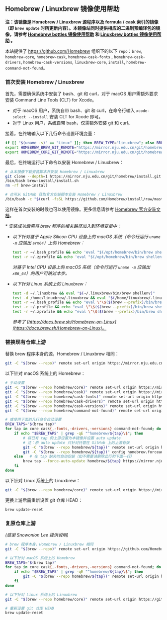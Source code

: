 ## Homebrew / Linuxbrew 镜像使用帮助

**注：该镜像是 Homebrew / Linuxbrew 源程序以及 formula / cask 索引的镜像（即 `brew update`
时所更新内容）。本镜像站同时提供相应的二进制预编译包的镜像，请参考 [Homebrew bottles 镜像使用帮助](https://mirror.nju.edu.cn/help/homebrew-bottles/)
和 [Linuxbrew bottles 镜像使用帮助](https://mirror.nju.edu.cn/help/linuxbrew-bottles/) 。**

本站提供了 <https://github.com/Homebrew> 组织下的以下 `repo`：`brew`, `homebrew-core`, `homebrew-cask`, `homebrew-cask-fonts`
, `homebrew-cask-drivers`, `homebrew-cask-versions`, `linuxbrew-core`, `install`, `homebrew-command-not-found`。

### 首次安装 Homebrew / Linuxbrew

首先，需要确保系统中安装了 bash、git 和 curl，对于 macOS 用户需额外要求安装 Command Line Tools (CLT) for Xcode。

- 对于 macOS 用户，系统自带 bash、git 和 curl，在命令行输入 `xcode-select --install` 安装 CLT for Xcode 即可。
- 对于 Linux 用户，系统自带 bash，仅需额外安装 git 和 curl。

接着，在终端输入以下几行命令设置环境变量：

```bash
if [[ "$(uname -s)" == "Linux" ]]; then BREW_TYPE="linuxbrew"; else BREW_TYPE="homebrew"; fi
export HOMEBREW_BREW_GIT_REMOTE="https://mirror.nju.edu.cn/git/homebrew/brew.git"
export HOMEBREW_CORE_GIT_REMOTE="https://mirror.nju.edu.cn/git/homebrew/${BREW_TYPE}-core.git"
```

最后，在终端运行以下命令以安装 Homebrew / Linuxbrew：

```bash
# 从本镜像下载安装脚本并安装 Homebrew / Linuxbrew
git clone --depth=1 https://mirror.nju.edu.cn/git/homebrew/install.git brew-install
/bin/bash brew-install/install.sh
rm -rf brew-install

# 也可从 GitHub 获取官方安装脚本安装 Homebrew / Linuxbrew
/bin/bash -c "$(curl -fsSL https://github.com/Homebrew/install/raw/master/install.sh)"
```

这样在首次安装的时候也可以使用镜像。更多信息请参考 [Homebrew 官方安装文档](https://docs.brew.sh/Installation)。

_* 安装成功后需将 brew 程序的相关路径加入到环境变量中：_

- _以下针对基于 Apple Silicon CPU 设备上的 macOS 系统（命令行运行 `uname -m` 应输出 `arm64`）上的 Homebrew：_

  ```bash
  test -r ~/.bash_profile && echo 'eval "$(/opt/homebrew/bin/brew shellenv)"' >> ~/.bash_profile
  test -r ~/.zprofile && echo 'eval "$(/opt/homebrew/bin/brew shellenv)"' >> ~/.zprofile
  ```

  _对基于 Intel CPU 设备上的 macOS 系统（命令行运行 `uname -m` 应输出 `x86_64`）的用户可跳过本步。_

- _以下针对 Linux 系统上的 Linuxbrew：_

  ```bash
  test -d ~/.linuxbrew && eval "$(~/.linuxbrew/bin/brew shellenv)"
  test -d /home/linuxbrew/.linuxbrew && eval "$(/home/linuxbrew/.linuxbrew/bin/brew shellenv)"
  test -r ~/.bash_profile && echo "eval \"\$($(brew --prefix)/bin/brew shellenv)\"" >> ~/.bash_profile
  test -r ~/.profile && echo "eval \"\$($(brew --prefix)/bin/brew shellenv)\"" >> ~/.profile
  test -r ~/.zprofile && echo "eval \"\$($(brew --prefix)/bin/brew shellenv)\"" >> ~/.zprofile
  ```

  _参考了 [https://docs.brew.sh/Homebrew-on-Linux](https://docs.brew.sh/Homebrew-on-Linux)。_

### 替换现有仓库上游

替换 brew 程序本身的源，Homebrew / Linuxbrew 相同：

```bash
git -C "$(brew --repo)" remote set-url origin https://mirror.nju.edu.cn/git/homebrew/brew.git
```

以下针对 macOS 系统上的 Homebrew：

```bash
# 手动设置
git -C "$(brew --repo homebrew/core)" remote set-url origin https://mirror.nju.edu.cn/git/homebrew/homebrew-core.git
git -C "$(brew --repo homebrew/cask)" remote set-url origin https://mirror.nju.edu.cn/git/homebrew/homebrew-cask.git
git -C "$(brew --repo homebrew/cask-fonts)" remote set-url origin https://mirror.nju.edu.cn/git/homebrew/homebrew-cask-fonts.git
git -C "$(brew --repo homebrew/cask-drivers)" remote set-url origin https://mirror.nju.edu.cn/git/homebrew/homebrew-cask-drivers.git
git -C "$(brew --repo homebrew/cask-versions)" remote set-url origin https://mirror.nju.edu.cn/git/homebrew/homebrew-cask-versions.git
git -C "$(brew --repo homebrew/command-not-found)" remote set-url origin https://mirror.nju.edu.cn/git/homebrew/homebrew-command-not-found.git

# 或使用下面的几行命令自动设置
BREW_TAPS="$(brew tap)"
for tap in core cask{,-fonts,-drivers,-versions} command-not-found; do
    if echo "$BREW_TAPS" | grep -qE "^homebrew/${tap}\$"; then
        # 将已有 tap 的上游设置为本镜像并设置 auto update
        # 注：原 auto update 只针对托管在 GitHub 上的上游有效
        git -C "$(brew --repo homebrew/${tap})" remote set-url origin https://mirror.nju.edu.cn/git/homebrew/homebrew-${tap}.git
        git -C "$(brew --repo homebrew/${tap})" config homebrew.forceautoupdate true
    else   # 在 tap 缺失时自动安装（如不需要请删除此行和下面一行）
        brew tap --force-auto-update homebrew/${tap} https://mirror.nju.edu.cn/git/homebrew/homebrew-${tap}.git
    fi
done
```

以下针对 Linux 系统上的 Linuxbrew：

```bash
git -C "$(brew --repo homebrew/core)" remote set-url origin https://mirror.nju.edu.cn/git/homebrew/linuxbrew-core.git
```

更换上游后需重新设置 git 仓库 HEAD：

```bash
brew update-reset
```

### 复原仓库上游

_(感谢 Snowonion Lee 提供说明)_

```bash
# brew 程序本身，Homebrew / Linuxbrew 相同
git -C "$(brew --repo)" remote set-url origin https://github.com/Homebrew/brew.git

# 以下针对 macOS 系统上的 Homebrew
BREW_TAPS="$(brew tap)"
for tap in core cask{,-fonts,-drivers,-versions} command-not-found; do
    if echo "$BREW_TAPS" | grep -qE "^homebrew/${tap}\$"; then
        git -C "$(brew --repo homebrew/${tap})" remote set-url origin https://github.com/Homebrew/homebrew-${tap}.git
    fi
done

# 以下针对 Linux 系统上的 Linuxbrew
git -C "$(brew --repo homebrew/core)" remote set-url origin https://github.com/Homebrew/linuxbrew-core.git

# 重新设置 git 仓库 HEAD
brew update-reset
```
